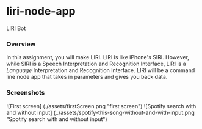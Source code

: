 # liri-node-app
 LIRI Bot  

### Overview

In this assignment, you will make LIRI. LIRI is like iPhone's SIRI. However, while SIRI is a Speech Interpretation and Recognition Interface, LIRI is a _Language_ Interpretation and Recognition Interface. LIRI will be a command line node app that takes in parameters and gives you back data.

### Screenshots

![First screen]
(./assets/firstScreen.png "first screen")
![Spotify search with and without input]
(../assets/spotify-this-song-without-and-with-input.png "Spotify search with and without input")
